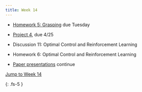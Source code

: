 ```yaml
---
title: Week 14
---
```


- [Homework 5: Grasping](https://ucb-ee106.github.io/106b-sp23site/assets/hw/Homework_5__Grasping.pdf) due Tuesday

- [Project 4](https://ucb-ee106.github.io/106b-sp23site/assets/proj/Spring_2023_EECS106B_Project_4.pdf), due 4/25

- Discussion 11: Optimal Control and Reinforcement Learning

- Homework 6: Optimal Control and Reinforcement Learning

- [Paper presentations](https://docs.google.com/spreadsheets/d/1R_x_skHDTk3o6-p1RcqvzdAZNXh3GBEzwrG-fD-mpQ0/edit#gid=490407880) continue

<a href="#Week14">Jump to Week 14 </a>

{: .fs-5 }
